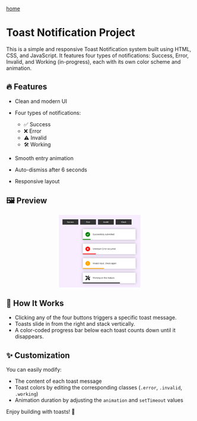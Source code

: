 [home](/README.md)


# Toast Notification Project

This is a simple and responsive Toast Notification system built using HTML, CSS, and JavaScript. It features four types of notifications: Success, Error, Invalid, and Working (in-progress), each with its own color scheme and animation.

## 🔥 Features

* Clean and modern UI
* Four types of notifications:

  * ✅ Success
  * ❌ Error
  * ⚠️ Invalid
  * 🛠️ Working
* Smooth entry animation
* Auto-dismiss after 6 seconds
* Responsive layout


## 🖼 Preview 

<div style="display: flex; gap: 15px; flex-wrap: wrap; justify-content: center; align-items: center;">
  <img src="look/image.png" style="width: 220px;" />

</div>


## 🚀 How It Works

* Clicking any of the four buttons triggers a specific toast message.
* Toasts slide in from the right and stack vertically.
* A color-coded progress bar below each toast counts down until it disappears.

## ✨ Customization

You can easily modify:

* The content of each toast message
* Toast colors by editing the corresponding classes (`.error`, `.invalid`, `.working`)
* Animation duration by adjusting the `animation` and `setTimeout` values

Enjoy building with toasts! 🍞
